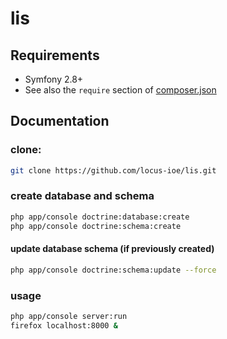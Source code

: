 lis
===

## Requirements

* Symfony 2.8+
* See also the `require` section of [composer.json](composer.json)

## Documentation

### clone:
```bash
git clone https://github.com/locus-ioe/lis.git
```

### create database and schema
```bash
php app/console doctrine:database:create
php app/console doctrine:schema:create
```

#### update database schema (if previously created)
```bash
php app/console doctrine:schema:update --force
```

### usage
```bash
php app/console server:run
firefox localhost:8000 &
```
